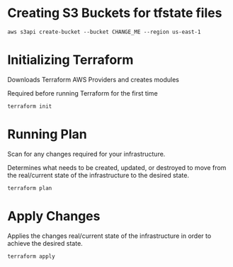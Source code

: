# Creating S3 Buckets for tfstate files

```
aws s3api create-bucket --bucket CHANGE_ME --region us-east-1
```

# Initializing Terraform

Downloads Terraform AWS Providers and creates modules

Required before running Terraform for the first time

```
terraform init
```

# Running Plan

Scan for any changes required for your infrastructure.

Determines what needs to be created, updated, or destroyed to move from the real/current state of the infrastructure to the desired state.

```
terraform plan
```

# Apply Changes

Applies the changes real/current state of the infrastructure in order to achieve the desired state.

```
terraform apply
```
